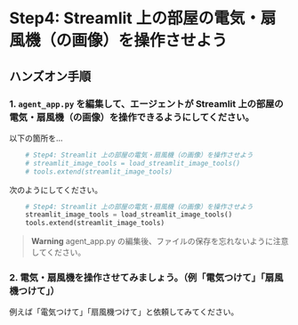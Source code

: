 # Step4: Streamlit 上の部屋の電気・扇風機（の画像）を操作させよう

## ハンズオン手順

### 1. `agent_app.py` を編集して、エージェントが Streamlit 上の部屋の電気・扇風機（の画像）を操作できるようにしてください。

以下の箇所を...

```python
    # Step4: Streamlit 上の部屋の電気・扇風機（の画像）を操作させよう
    # streamlit_image_tools = load_streamlit_image_tools()
    # tools.extend(streamlit_image_tools)
```

次のようにしてください。

```python
    # Step4: Streamlit 上の部屋の電気・扇風機（の画像）を操作させよう
    streamlit_image_tools = load_streamlit_image_tools()
    tools.extend(streamlit_image_tools)
```

> **Warning**
> agent_app.py の編集後、ファイルの保存を忘れないように注意してください。

### 2. 電気・扇風機を操作させてみましょう。（例「電気つけて」「扇風機つけて」）

例えば「電気つけて」「扇風機つけて」と依頼してみてください。
